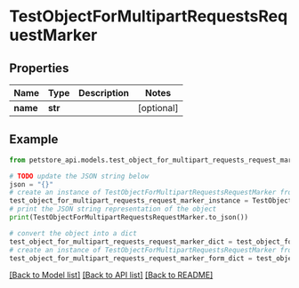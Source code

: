 # TestObjectForMultipartRequestsRequestMarker


## Properties

Name | Type | Description | Notes
------------ | ------------- | ------------- | -------------
**name** | **str** |  | [optional] 

## Example

```python
from petstore_api.models.test_object_for_multipart_requests_request_marker import TestObjectForMultipartRequestsRequestMarker

# TODO update the JSON string below
json = "{}"
# create an instance of TestObjectForMultipartRequestsRequestMarker from a JSON string
test_object_for_multipart_requests_request_marker_instance = TestObjectForMultipartRequestsRequestMarker.from_json(json)
# print the JSON string representation of the object
print(TestObjectForMultipartRequestsRequestMarker.to_json())

# convert the object into a dict
test_object_for_multipart_requests_request_marker_dict = test_object_for_multipart_requests_request_marker_instance.to_dict()
# create an instance of TestObjectForMultipartRequestsRequestMarker from a dict
test_object_for_multipart_requests_request_marker_form_dict = test_object_for_multipart_requests_request_marker.from_dict(test_object_for_multipart_requests_request_marker_dict)
```
[[Back to Model list]](../README.md#documentation-for-models) [[Back to API list]](../README.md#documentation-for-api-endpoints) [[Back to README]](../README.md)



